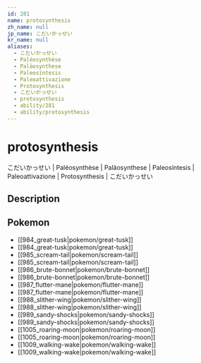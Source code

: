 ```yaml
---
id: 281
name: protosynthesis
zh_name: null
jp_name: こだいかっせい
kr_name: null
aliases:
  - こだいかっせい
  - Paléosynthèse
  - Paläosynthese
  - Paleosíntesis
  - Paleoattivazione
  - Protosynthesis
  - こだいかっせい
  - protosynthesis
  - ability/281
  - ability/protosynthesis
---
```

# protosynthesis

こだいかっせい | Paléosynthèse | Paläosynthese | Paleosíntesis | Paleoattivazione | Protosynthesis | こだいかっせい

## Description



## Pokemon

- [[984_great-tusk|pokemon/great-tusk]]
- [[984_great-tusk|pokemon/great-tusk]]
- [[985_scream-tail|pokemon/scream-tail]]
- [[985_scream-tail|pokemon/scream-tail]]
- [[986_brute-bonnet|pokemon/brute-bonnet]]
- [[986_brute-bonnet|pokemon/brute-bonnet]]
- [[987_flutter-mane|pokemon/flutter-mane]]
- [[987_flutter-mane|pokemon/flutter-mane]]
- [[988_slither-wing|pokemon/slither-wing]]
- [[988_slither-wing|pokemon/slither-wing]]
- [[989_sandy-shocks|pokemon/sandy-shocks]]
- [[989_sandy-shocks|pokemon/sandy-shocks]]
- [[1005_roaring-moon|pokemon/roaring-moon]]
- [[1005_roaring-moon|pokemon/roaring-moon]]
- [[1009_walking-wake|pokemon/walking-wake]]
- [[1009_walking-wake|pokemon/walking-wake]]

